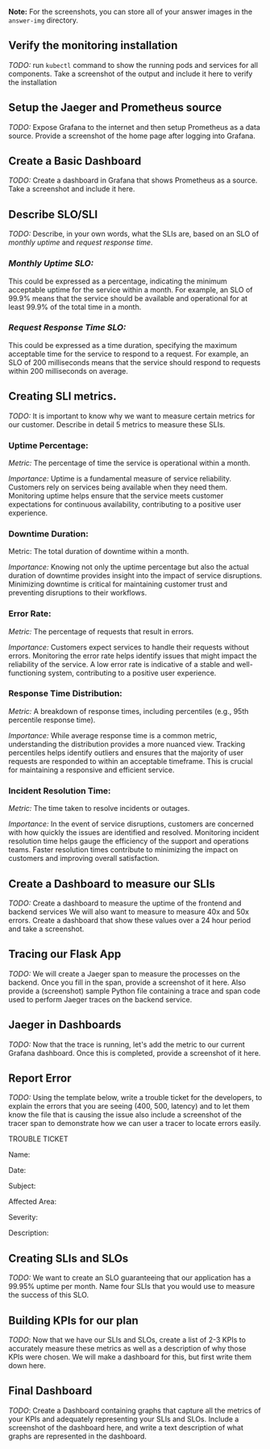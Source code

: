 **Note:** For the screenshots, you can store all of your answer images in the `answer-img` directory.

## Verify the monitoring installation

*TODO:* run `kubectl` command to show the running pods and services for all components. Take a screenshot of the output and include it here to verify the installation

## Setup the Jaeger and Prometheus source
*TODO:* Expose Grafana to the internet and then setup Prometheus as a data source. Provide a screenshot of the home page after logging into Grafana.

## Create a Basic Dashboard
*TODO:* Create a dashboard in Grafana that shows Prometheus as a source. Take a screenshot and include it here.

## Describe SLO/SLI
*TODO:* Describe, in your own words, what the SLIs are, based on an SLO of *monthly uptime* and *request response time*.

### *Monthly Uptime SLO:* 
This could be expressed as a percentage, indicating the minimum acceptable uptime for the service within a month. For example, an SLO of 99.9% means that the service should be available and operational for at least 99.9% of the total time in a month.

### *Request Response Time SLO:* 
This could be expressed as a time duration, specifying the maximum acceptable time for the service to respond to a request. For example, an SLO of 200 milliseconds means that the service should respond to requests within 200 milliseconds on average.


## Creating SLI metrics.
*TODO:* It is important to know why we want to measure certain metrics for our customer. Describe in detail 5 metrics to measure these SLIs. 

### Uptime Percentage:
*Metric:* The percentage of time the service is operational within a month.

*Importance:* Uptime is a fundamental measure of service reliability. Customers rely on services being available when they need them. Monitoring uptime helps ensure that the service meets customer expectations for continuous availability, contributing to a positive user experience.

### Downtime Duration:
Metric: The total duration of downtime within a month.

*Importance:* Knowing not only the uptime percentage but also the actual duration of downtime provides insight into the impact of service disruptions. Minimizing downtime is critical for maintaining customer trust and preventing disruptions to their workflows.

### Error Rate:

*Metric:* The percentage of requests that result in errors.

*Importance:* Customers expect services to handle their requests without errors. Monitoring the error rate helps identify issues that might impact the reliability of the service. A low error rate is indicative of a stable and well-functioning system, contributing to a positive user experience.

### Response Time Distribution:

*Metric:* A breakdown of response times, including percentiles (e.g., 95th percentile response time).

*Importance:* While average response time is a common metric, understanding the distribution provides a more nuanced view. Tracking percentiles helps identify outliers and ensures that the majority of user requests are responded to within an acceptable timeframe. This is crucial for maintaining a responsive and efficient service.

### Incident Resolution Time:

*Metric:* The time taken to resolve incidents or outages.

*Importance:* In the event of service disruptions, customers are concerned with how quickly the issues are identified and resolved. Monitoring incident resolution time helps gauge the efficiency of the support and operations teams. Faster resolution times contribute to minimizing the impact on customers and improving overall satisfaction.


## Create a Dashboard to measure our SLIs
*TODO:* Create a dashboard to measure the uptime of the frontend and backend services We will also want to measure to measure 40x and 50x errors. Create a dashboard that show these values over a 24 hour period and take a screenshot.

## Tracing our Flask App
*TODO:*  We will create a Jaeger span to measure the processes on the backend. Once you fill in the span, provide a screenshot of it here. Also provide a (screenshot) sample Python file containing a trace and span code used to perform Jaeger traces on the backend service.

## Jaeger in Dashboards
*TODO:* Now that the trace is running, let's add the metric to our current Grafana dashboard. Once this is completed, provide a screenshot of it here.

## Report Error
*TODO:* Using the template below, write a trouble ticket for the developers, to explain the errors that you are seeing (400, 500, latency) and to let them know the file that is causing the issue also include a screenshot of the tracer span to demonstrate how we can user a tracer to locate errors easily.

TROUBLE TICKET

Name:

Date:

Subject:

Affected Area:

Severity:

Description:


## Creating SLIs and SLOs
*TODO:* We want to create an SLO guaranteeing that our application has a 99.95% uptime per month. Name four SLIs that you would use to measure the success of this SLO.

## Building KPIs for our plan
*TODO*: Now that we have our SLIs and SLOs, create a list of 2-3 KPIs to accurately measure these metrics as well as a description of why those KPIs were chosen. We will make a dashboard for this, but first write them down here.

## Final Dashboard
*TODO*: Create a Dashboard containing graphs that capture all the metrics of your KPIs and adequately representing your SLIs and SLOs. Include a screenshot of the dashboard here, and write a text description of what graphs are represented in the dashboard.  
